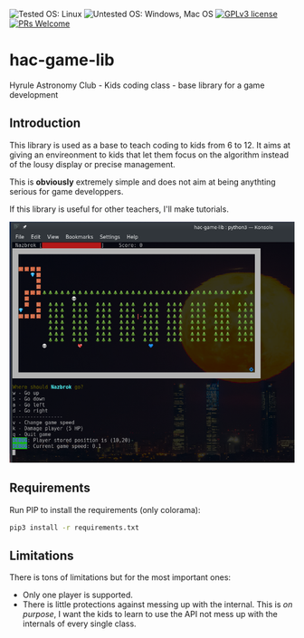 ![Tested OS: Linux](https://img.shields.io/badge/Tested%20OS-Linux-green.svg "Tested OS: Linux")
![Untested OS: Windows, Mac OS](https://img.shields.io/badge/Untested%20OS-Windows,Mac%20OS-important.svg "Untested OS: Windows, Mac OS")
[![GPLv3 license](https://img.shields.io/badge/License-GPLv3-blue.svg)](http://perso.crans.org/besson/LICENSE.html)
[![PRs Welcome](https://img.shields.io/badge/PRs-welcome-brightgreen.svg?style=flat-square)](http://makeapullrequest.com)


# hac-game-lib
Hyrule Astronomy Club - Kids coding class - base library for a game development

## Introduction

This library is used as a base to teach coding to kids from 6 to 12.
It aims at giving an envireonment to kids that let them focus on the algorithm instead of the lousy display or precise management.

This is **obviously** extremely simple and does not aim at being anythting serious for game developpers.

If this library is useful for other teachers, I'll make tutorials.

![base_game.py screenshot](https://raw.githubusercontent.com/arnauddupuis/hac-game-lib/master/images/base_game_lvl1.png "base_game.py")

## Requirements

Run PIP to install the requirements (only colorama):

```bash
pip3 install -r requirements.txt
```

## Limitations

There is tons of limitations but for the most important ones: 
* Only one player is supported.
* There is little protections against messing up with the internal. This is *on purpose*, I want the kids to learn to use the API not mess up with the internals of every single class.
